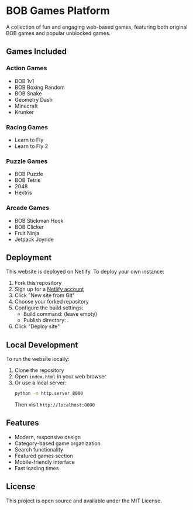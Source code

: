 # BOB Games Platform

A collection of fun and engaging web-based games, featuring both original BOB games and popular unblocked games.

## Games Included

### Action Games
- BOB 1v1
- BOB Boxing Random
- BOB Snake
- Geometry Dash
- Minecraft
- Krunker

### Racing Games
- Learn to Fly
- Learn to Fly 2

### Puzzle Games
- BOB Puzzle
- BOB Tetris
- 2048
- Hextris

### Arcade Games
- BOB Stickman Hook
- BOB Clicker
- Fruit Ninja
- Jetpack Joyride

## Deployment

This website is deployed on Netlify. To deploy your own instance:

1. Fork this repository
2. Sign up for a [Netlify account](https://app.netlify.com/signup)
3. Click "New site from Git"
4. Choose your forked repository
5. Configure the build settings:
   - Build command: (leave empty)
   - Publish directory: .
6. Click "Deploy site"

## Local Development

To run the website locally:

1. Clone the repository
2. Open `index.html` in your web browser
3. Or use a local server:
   ```bash
   python -m http.server 8000
   ```
   Then visit `http://localhost:8000`

## Features

- Modern, responsive design
- Category-based game organization
- Search functionality
- Featured games section
- Mobile-friendly interface
- Fast loading times

## License

This project is open source and available under the MIT License. 